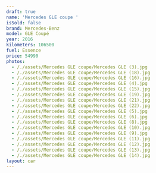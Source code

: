 ```yaml
---
draft: true
name: 'Mercedes GLE coupe '
isSold: false
brand: Mercedes-Benz
model: GLE Coupé
year: 2016
kilometers: 106500
fuel: Essence
price: 54990
photos:
  - /./assets/Mercedes GLE coupe/Mercedes GLE (3).jpg
  - /./assets/Mercedes GLE coupe/Mercedes GLE (18).jpg
  - /./assets/Mercedes GLE coupe/Mercedes GLE (16).jpg
  - /./assets/Mercedes GLE coupe/Mercedes GLE (4).jpg
  - /./assets/Mercedes GLE coupe/Mercedes GLE (15).jpg
  - /./assets/Mercedes GLE coupe/Mercedes GLE (19).jpg
  - /./assets/Mercedes GLE coupe/Mercedes GLE (21).jpg
  - /./assets/Mercedes GLE coupe/Mercedes GLE (22).jpg
  - /./assets/Mercedes GLE coupe/Mercedes GLE (5).jpg
  - /./assets/Mercedes GLE coupe/Mercedes GLE (6).jpg
  - /./assets/Mercedes GLE coupe/Mercedes GLE (8).jpg
  - /./assets/Mercedes GLE coupe/Mercedes GLE (10).jpg
  - /./assets/Mercedes GLE coupe/Mercedes GLE (9).jpg
  - /./assets/Mercedes GLE coupe/Mercedes GLE (11).jpg
  - /./assets/Mercedes GLE coupe/Mercedes GLE (12).jpg
  - /./assets/Mercedes GLE coupe/Mercedes GLE (13).jpg
  - /./assets/Mercedes GLE coupe/Mercedes GLE (14).jpg
layout: car
---
```


